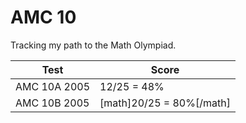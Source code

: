 # AMC 10
Tracking my path to the Math Olympiad. 


| Test  | Score |
| ------------- | ------------- |
| AMC 10A 2005	   | 12/25 = 48%  |
| AMC 10B 2005	   | [math]20/25 = 80%[/math]  |
